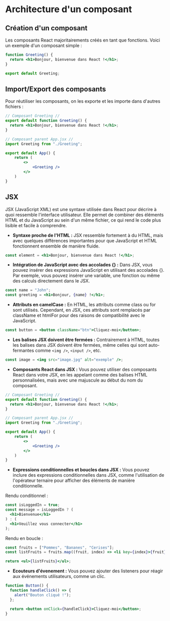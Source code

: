 # Architecture d'un composant

## Création d'un composant

Les composants React majoritairements créés en tant que fonctions. Voici un exemple d'un composant simple :

```jsx
function Greeting() {
  return <h1>Bonjour, bienvenue dans React !</h1>;
}

export default Greeting;
```

## Import/Export des composants

Pour réutiliser les composants, on les exporte et les importe dans d'autres fichiers :

```jsx
// Composant Greeting //
export default function Greeting() {
  return <h1>Bonjour, bienvenue dans React !</h1>;
}
```

```jsx
// Composant parent App.jsx //
import Greeting from "./Greeting";

export default App() {
    return (
        <>
            <Greeting />
        </>
    )
}
```

## JSX

JSX (JavaScript XML) est une syntaxe utilisée dans React pour décrire à quoi ressemble l'interface utilisateur. Elle permet de combiner des éléments HTML et du JavaScript au sein d'un même fichier, ce qui rend le code plus lisible et facile à comprendre.

- **Syntaxe proche de l'HTML :** JSX ressemble fortement à du HTML, mais avec quelques différences importantes pour que JavaScript et HTML fonctionnent ensemble de manière fluide.

```jsx
const element = <h1>Bonjour, bienvenue dans React !</h1>;
```

- **Intégration de JavaScript avec des accolades {} :** Dans JSX, vous pouvez insérer des expressions JavaScript en utilisant des accolades {}. Par exemple, vous pouvez insérer une variable, une fonction ou même des calculs directement dans le JSX.

```jsx
const name = "John";
const greeting = <h1>Bonjour, {name} !</h1>;
```

- **Attributs en camelCase :** En HTML, les attributs comme class ou for sont utilisés. Cependant, en JSX, ces attributs sont remplacés par className et htmlFor pour des raisons de compatibilité avec le JavaScript.

```jsx
const button = <button className="btn">Cliquez-moi</button>;
```

- **Les balises JSX doivent être fermées :** Contrairement à HTML, toutes les balises dans JSX doivent être fermées, même celles qui sont auto-fermantes comme `<img />`, `<input />`, etc.

```jsx
const image = <img src="image.jpg" alt="exemple" />;
```

- **Composants React dans JSX :** Vous pouvez utiliser des composants React dans votre JSX, en les appelant comme des balises HTML personnalisées, mais avec une majuscule au début du nom du composant.

```jsx
// Composant Greeting //
export default function Greeting() {
  return <h1>Bonjour, bienvenue dans React !</h1>;
}
```

```jsx
// Composant parent App.jsx //
import Greeting from "./Greeting";

export default App() {
    return (
        <>
            <Greeting />
        </>
    )
}
```

- **Expressions conditionnelles et boucles dans JSX :** Vous pouvez inclure des expressions conditionnelles dans JSX, comme l'utilisation de l'opérateur ternaire pour afficher des éléments de manière conditionnelle.

Rendu conditionnel :

```jsx
const isLoggedIn = true;
const message = isLoggedIn ? (
  <h1>Bienvenue</h1>
) : (
  <h1>Veuillez vous connecter</h1>
);
```

Rendu en boucle :

```jsx
const fruits = ["Pommes", "Bananes", "Cerises"];
const listFruits = fruits.map((fruit, index) => <li key={index}>{fruit}</li>);

return <ul>{listFruits}</ul>;
```

- **Ecouteurs d'évenement :** Vous pouvez ajouter des listeners pour réagir aux événements utilisateurs, comme un clic.

```jsx
function Button() {
  function handleClick() => {
    alert("Bouton cliqué !");
  };

  return <button onClick={handleClick}>Cliquez-moi</button>;
}
```
